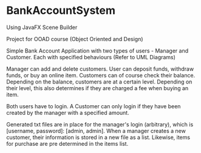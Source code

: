 # BankAccountSystem
Using JavaFX Scene Builder

Project for OOAD course (Object Oriented and Design)

Simple Bank Account Application with two types of users - Manager and Customer. Each with specified behaviours (Refer to UML Diagrams) 

Manager can add and delete customers.
User can deposit funds, withdraw funds, or buy an online item. Customers can of course check their balance.
Depending on the balance, customers are at a certain level. 
Depending on their level, this also determines if they are charged a fee when buying an item.

Both users have to login. A Customer can only login if they have been created by the manager with a
specified amount. 

Generated txt files are in place for the manager's login (arbitrary), which is [username, password]: [admin, admin].
When a manager creates a new customer, their information is stored in a new file as a list.
Likewise, items for purchase are pre determined in the items list. 
